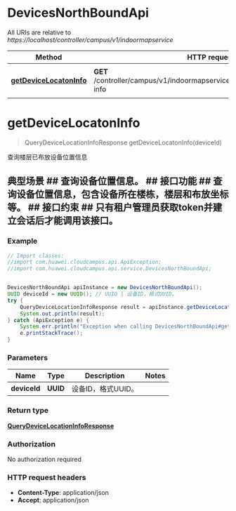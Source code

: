 # DevicesNorthBoundApi

All URIs are relative to *https://localhost/controller/campus/v1/indoormapservice*

Method | HTTP request | Description
------------- | ------------- | -------------
[**getDeviceLocatonInfo**](DevicesNorthBoundApi.md#getDeviceLocatonInfo) | **GET** /controller/campus/v1/indoormapservice/devices/{deviceId}/location-info | 查询楼层已布放设备位置信息


<a name="getDeviceLocatonInfo"></a>
# **getDeviceLocatonInfo**
> QueryDeviceLocationInfoResponse getDeviceLocatonInfo(deviceId)

查询楼层已布放设备位置信息

## 典型场景 ##  查询设备位置信息。 ## 接口功能 ##  查询设备位置信息，包含设备所在楼栋，楼层和布放坐标等。 ## 接口约束 ##  只有租户管理员获取token并建立会话后才能调用该接口。 

### Example
```java
// Import classes:
//import com.huawei.cloudcampus.api.ApiException;
//import com.huawei.cloudcampus.api.service.DevicesNorthBoundApi;


DevicesNorthBoundApi apiInstance = new DevicesNorthBoundApi();
UUID deviceId = new UUID(); // UUID | 设备ID，格式UUID。
try {
    QueryDeviceLocationInfoResponse result = apiInstance.getDeviceLocatonInfo(deviceId);
    System.out.println(result);
} catch (ApiException e) {
    System.err.println("Exception when calling DevicesNorthBoundApi#getDeviceLocatonInfo");
    e.printStackTrace();
}
```

### Parameters

Name | Type | Description  | Notes
------------- | ------------- | ------------- | -------------
 **deviceId** | **UUID**| 设备ID，格式UUID。 |

### Return type

[**QueryDeviceLocationInfoResponse**](QueryDeviceLocationInfoResponse.md)

### Authorization

No authorization required

### HTTP request headers

 - **Content-Type**: application/json
 - **Accept**: application/json

